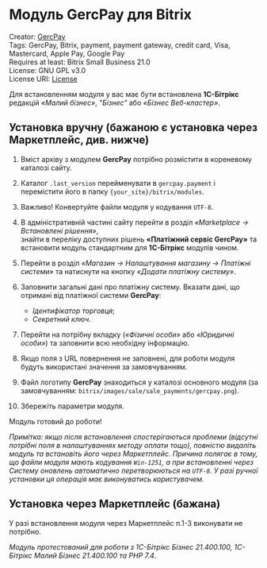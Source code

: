 # Модуль GercPay для Bitrix

Creator: [GercPay](https://gercpay.com.ua)<br>
Tags: GercPay, Bitrix, payment, payment gateway, credit card, Visa, Masterсard, Apple Pay, Google Pay<br>
Requires at least: Bitrix Small Business 21.0<br>
License: GNU GPL v3.0<br>
License URI: [License](https://opensource.org/licenses/GPL-3.0)

Для встановленням модуля у вас має бути встановлена **1С-Бітрікс** редакцій *«Малий бізнес»*, *"Бізнес"* або *«Бізнес Веб-кластер»*.

## Установка вручну (бажаною є установка через Маркетплейс, див. нижче)

1. Вміст архіву з модулем **GercPay** потрібно розмістити в кореневому каталозі сайту.

2. Каталог `.last_version` перейменувати в `gercpay.payment` і перемістити його в папку `{your_site}/bitrix/modules`.

3. Важливо! Конвертуйте файли модуля у кодування `UTF-8`.

4. В адміністративній частині сайту перейти в розділ *«Marketplace -> Встановлені рішення»*,<br>
знайти в переліку доступних рішень **«Платіжний сервіс GercPay»** та встановити модуль стандартним для **1С-Бітрікс** модулів чином.

5. Перейти в розділ *«Магазин -> Налаштування магазину -> Платіжні системи»* та натиснути на кнопку *«Додати платіжну систему»*.

6. Заповнити загальні дані про платіжну систему. Вказати дані, що отримані від платіжної системи **GercPay**:
   - *Ідентифікатор торговця*;
   - *Секретний ключ*.

7. Перейти на потрібну вкладку (*«Фізичні особи»* або *«Юридичні особи»*) та заповнити всю необхідну інформацію.

8. Якщо поля з URL повернення не заповнені, для роботи модуля будуть використані значення за замовчуванням.

9. Файл логотипу **GercPay** знаходиться у каталозі основного модуля (за замовчуванням: `bitrix/images/sale/sale_payments/gercpay.png`).

10. Збережіть параметри модуля.

Модуль готовий до роботи!

*Примітка: якщо після встановлення спостерігаються проблеми (відсутні потрібні поля в налаштуваннях методу оплати тощо), повністю видаліть модуль та встановіть його через Маркетплейс.
Причина полягає в тому, що файли модуля мають кодування `Win-1251`, а при встановленні через Систему оновлень автоматично перетворюються на `UTF-8`.
У разі ручної установки ця операція має виконуватись користувачем.*

## Установка через Маркетплейс (бажана)

У разі встановлення модуля через Маркетплейс п.1-3 виконувати не потрібно.

*Модуль протестований для роботи з 1С-Бітрікс Бізнес 21.400.100, 1С-Бітрікс Малий Бізнес 21.400.100 та PHP 7.4*.